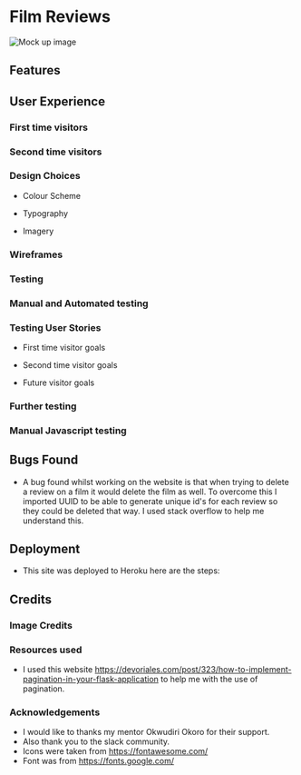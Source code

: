 # Film Reviews


![Mock up image](documentation/)

## Features 






## User Experience

### First time visitors


### Second time visitors


### Design Choices
* Colour Scheme
    
* Typography
    
* Imagery
    


### Wireframes


### Testing


     


### Manual and Automated testing


### Testing User Stories

* First time visitor goals
    

* Second time visitor goals
    

* Future visitor goals
    
### Further testing 

### Manual Javascript testing

## Bugs Found
* A bug found whilst working on the website is that when trying to delete a review on a film it would delete the film as well. To overcome this I imported UUID to be able to generate unique id's for each review so they could be deleted that way. I used stack overflow to help me understand this.


## Deployment 
* This site was deployed to Heroku here are the steps:
   

## Credits
### Image Credits

### Resources used
* I used this website https://devoriales.com/post/323/how-to-implement-pagination-in-your-flask-application to help me with the use of pagination.




### Acknowledgements
* I would like to thanks my mentor Okwudiri Okoro for their support.
* Also thank you to the slack community. 
* Icons were taken from <https://fontawesome.com/>
* Font was from <https://fonts.google.com/>
